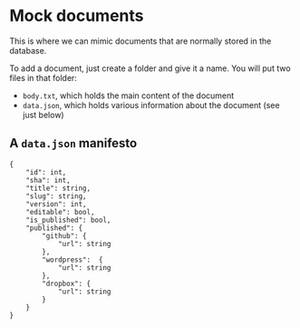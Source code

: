 # Mock documents

This is where we can mimic documents that are normally stored in the database.

To add a document, just create a folder and give it a name. You will put two files in that folder:

* `body.txt`, which holds the main content of the document
* `data.json`, which holds various information about the document (see just below)

## A `data.json` manifesto

```
{
    "id": int,
    "sha": int,
    "title": string,
    "slug": string,
    "version": int,
    "editable": bool,
    "is_published": bool,
    "published": {
        "github": {
            "url": string
        }, 
        "wordpress":  {
            "url": string
        }, 
        "dropbox": {
            "url": string
        }
    }
}
```